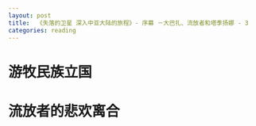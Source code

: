 ```yaml
---
layout: post
title:  《失落的卫星 深入中亚大陆的旅程》- 序幕 －大巴扎、流放者和塔季扬娜 - 3
categories: reading
---
```


# 游牧民族立国



# 流放者的悲欢离合

<!--stackedit_data:
eyJoaXN0b3J5IjpbLTExMzE5OTg1NzJdfQ==
-->